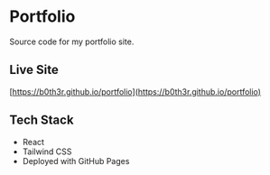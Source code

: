 # Portfolio

Source code for my portfolio site.

## Live Site
[https://b0th3r.github.io/portfolio](https://b0th3r.github.io/portfolio)

## Tech Stack
- React
- Tailwind CSS
- Deployed with GitHub Pages

